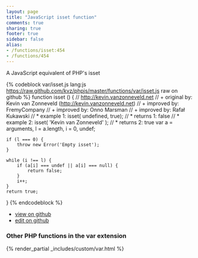 ```yaml
---
layout: page
title: "JavaScript isset function"
comments: true
sharing: true
footer: true
sidebar: false
alias:
- /functions/isset:454
- /functions/454
---
```

<!-- Generated by Rakefile:build -->
A JavaScript equivalent of PHP's isset

{% codeblock var/isset.js lang:js https://raw.github.com/kvz/phpjs/master/functions/var/isset.js raw on github %}
function isset () {
    // http://kevin.vanzonneveld.net
    // +   original by: Kevin van Zonneveld (http://kevin.vanzonneveld.net)
    // +   improved by: FremyCompany
    // +   improved by: Onno Marsman
    // +   improved by: Rafał Kukawski
    // *     example 1: isset( undefined, true);
    // *     returns 1: false
    // *     example 2: isset( 'Kevin van Zonneveld' );
    // *     returns 2: true
    var a = arguments,
        l = a.length,
        i = 0,
        undef;

    if (l === 0) {
        throw new Error('Empty isset');
    }

    while (i !== l) {
        if (a[i] === undef || a[i] === null) {
            return false;
        }
        i++;
    }
    return true;
}
{% endcodeblock %}

 - [view on github](https://github.com/kvz/phpjs/blob/master/functions/var/isset.js)
 - [edit on github](https://github.com/kvz/phpjs/edit/master/functions/var/isset.js)

### Other PHP functions in the var extension
{% render_partial _includes/custom/var.html %}
